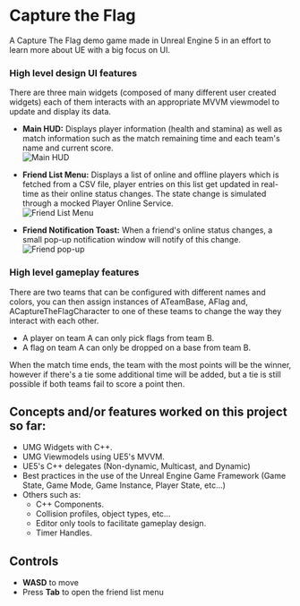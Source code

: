 # Capture the Flag

A Capture The Flag demo game made in Unreal Engine 5 in an effort to learn more about UE with a big focus on UI.

### High level design UI features
There are three main widgets (composed of many different user created widgets) each of them interacts with an appropriate MVVM viewmodel to update and display its data.

* **Main HUD:** Displays player information (health and stamina) as well as match information such as the match remaining time and each team's name and current score.
<br>![Main HUD](https://media3.giphy.com/media/v1.Y2lkPTc5MGI3NjExcDZncTQ5aTQyN3h1YXY0eTlkcWc5YjFqaHhyMTBxemltajNqaG1vNCZlcD12MV9pbnRlcm5hbF9naWZfYnlfaWQmY3Q9Zw/BTpDM8QhLNpk69mYLC/giphy.gif)

* **Friend List Menu:** Displays a list of online and offline players which is fetched from a CSV file, player entries on this list get updated in real-time as their online status changes. The state change is simulated through a mocked Player Online Service.
<br>![Friend List Menu](https://media0.giphy.com/media/v1.Y2lkPTc5MGI3NjExYjIzanM2ODltdDFzZXBjd3NkNHZmem16aWQ3ZTZvdnNkeXR1MnE0OCZlcD12MV9pbnRlcm5hbF9naWZfYnlfaWQmY3Q9Zw/Nd79irwaPEvDLrgK6l/giphy.gif)

* **Friend Notification Toast:** When a friend's online status changes, a small pop-up notification window will notify of this change.
<br>![Friend pop-up](https://media.giphy.com/media/v1.Y2lkPTc5MGI3NjExN2IyOXF0ajd2anJmMGF5bnVpZzFveTkwaHgwOXdvdHZ6OGkyZG12bCZlcD12MV9pbnRlcm5hbF9naWZfYnlfaWQmY3Q9Zw/tOaGLwoWA7QPvR3lvN/giphy.gif)

### High level gameplay features
There are two teams that can be configured with different names and colors, you can then assign instances of ATeamBase, AFlag and, ACaptureTheFlagCharacter to one of these teams to change the way they interact with each other.
 * A player on team A can only pick flags from team B.
 * A flag on team A can only be dropped on a base from team B.

When the match time ends, the team with the most points will be the winner, however if there's a tie some additional time will be added, but a tie is still possible if both teams fail to score a point then.


## Concepts and/or features worked on this project so far:

* UMG Widgets with C++.
* UMG Viewmodels using UE5's MVVM.
* UE5's C++ delegates (Non-dynamic, Multicast, and Dynamic)
* Best practices in the use of the Unreal Engine Game Framework (Game State, Game Mode, Game Instance, Player State, etc...)
* Others such as:
    * C++ Components.
    * Collision profiles, object types, etc...
    * Editor only tools to facilitate gameplay design.
    * Timer Handles.

## Controls

* **WASD** to move
* Press **Tab** to open the friend list menu
